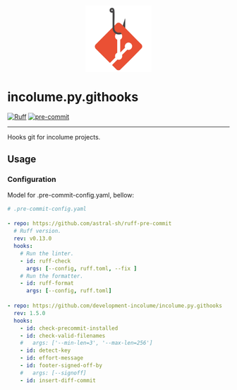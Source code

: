 <img title="Logo incolume.py.githooks" alt="logo incolume.py.githooks" src="assets/png/incolume-py-githooks.png" width=150 style="display: block; margin: 0 auto; width: 150;">

# incolume.py.githooks
<!--
![PyPI - Python Version](https://img.shields.io/pypi/pyversions/incolume.py.githooks?color=00FFFF)
![PyPI - Version](https://img.shields.io/pypi/v/incolume.py.githooks?color=00FFFF&label=pypi+package)
-->
[![Ruff](https://img.shields.io/endpoint?url=https://raw.githubusercontent.com/astral-sh/ruff/main/assets/badge/v2.json)](https://github.com/astral-sh/ruff)
[![pre-commit](https://img.shields.io/badge/pre--commit-enabled-brightgreen?logo=pre-commit)](https://github.com/pre-commit/pre-commit)

---

Hooks git for incolume projects.

## Usage

### Configuration

Model for .pre-commit-config.yaml, bellow:

```yaml
# .pre-commit-config.yaml

- repo: https://github.com/astral-sh/ruff-pre-commit
  # Ruff version.
  rev: v0.13.0
  hooks:
    # Run the linter.
    - id: ruff-check
      args: [--config, ruff.toml, --fix ]
    # Run the formatter.
    - id: ruff-format
      args: [--config, ruff.toml]

- repo: https://github.com/development-incolume/incolume.py.githooks
  rev: 1.5.0
  hooks:
    - id: check-precommit-installed
    - id: check-valid-filenames
    #   args: ['--min-len=3', '--max-len=256']
    - id: detect-key
    - id: effort-message
    - id: footer-signed-off-by
    #   args: [--signoff]
    - id: insert-diff-commit

```
